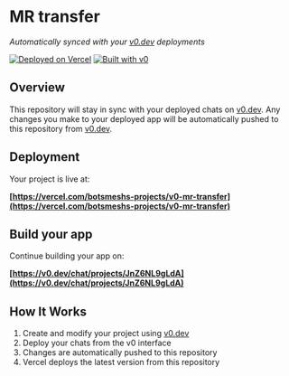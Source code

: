 # MR transfer

*Automatically synced with your [v0.dev](https://v0.dev) deployments*

[![Deployed on Vercel](https://img.shields.io/badge/Deployed%20on-Vercel-black?style=for-the-badge&logo=vercel)](https://vercel.com/botsmeshs-projects/v0-mr-transfer)
[![Built with v0](https://img.shields.io/badge/Built%20with-v0.dev-black?style=for-the-badge)](https://v0.dev/chat/projects/JnZ6NL9gLdA)

## Overview

This repository will stay in sync with your deployed chats on [v0.dev](https://v0.dev).
Any changes you make to your deployed app will be automatically pushed to this repository from [v0.dev](https://v0.dev).

## Deployment

Your project is live at:

**[https://vercel.com/botsmeshs-projects/v0-mr-transfer](https://vercel.com/botsmeshs-projects/v0-mr-transfer)**

## Build your app

Continue building your app on:

**[https://v0.dev/chat/projects/JnZ6NL9gLdA](https://v0.dev/chat/projects/JnZ6NL9gLdA)**

## How It Works

1. Create and modify your project using [v0.dev](https://v0.dev)
2. Deploy your chats from the v0 interface
3. Changes are automatically pushed to this repository
4. Vercel deploys the latest version from this repository
